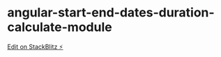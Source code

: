 # angular-start-end-dates-duration-calculate-module

[Edit on StackBlitz ⚡️](https://stackblitz.com/edit/angular-start-end-dates-duration-calculate-module)